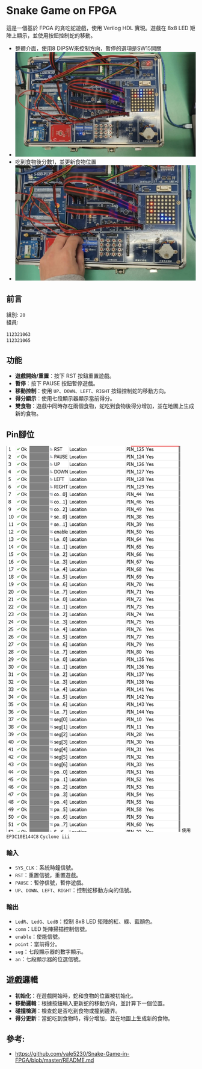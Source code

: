 # Snake Game on FPGA

這是一個基於 FPGA 的貪吃蛇遊戲，使用 Verilog HDL 實現。遊戲在 8x8 LED 矩陣上顯示，並使用按鈕控制蛇的移動。
* 整體介面，使用8 DIPSW來控制方向，暫停的選項是SW15開關
* ![IMAGE](28905.jpg)
* 吃到食物後分數1，並更新食物位置
* ![IMAGE](28906.jpg)
## 前言
組別: ` 20 `<br>
組員:
```
112321063
112321065

```
## 功能

- **遊戲開始/重置**：按下 RST 按鈕重置遊戲。
- **暫停**：按下 PAUSE 按鈕暫停遊戲。
- **移動控制**：使用 `UP`、`DOWN`、`LEFT`、`RIGHT` 按鈕控制蛇的移動方向。
- **得分顯示**：使用七段顯示器顯示當前得分。
- **雙食物**：遊戲中同時存在兩個食物，蛇吃到食物後得分增加，並在地圖上生成新的食物。

## Pin腳位
![IMAGE](PIN.jpg)
`使用EP3C10E144C8`
`Cyclone iii`

### 輸入

- `SYS_CLK`：系統時鐘信號。
- `RST`：重置信號，重置遊戲。
- `PAUSE`：暫停信號，暫停遊戲。
- `UP`、`DOWN`、`LEFT`、`RIGHT`：控制蛇移動方向的信號。

### 輸出

- `LedR`、`LedG`、`LedB`：控制 8x8 LED 矩陣的紅、綠、藍顏色。
- `comm`：LED 矩陣掃描控制信號。
- `enable`：使能信號。
- `point`：當前得分。
- `seg`：七段顯示器的數字顯示。
- `an`：七段顯示器的位選信號。

## 遊戲邏輯

- **初始化**：在遊戲開始時，蛇和食物的位置被初始化。
- **移動邏輯**：根據按鈕輸入更新蛇的移動方向，並計算下一個位置。
- **碰撞檢測**：檢查蛇是否吃到食物或撞到邊界。
- **得分更新**：當蛇吃到食物時，得分增加，並在地圖上生成新的食物。

## 參考:
* https://github.com/vale5230/Snake-Game-in-FPGA/blob/master/README.md
